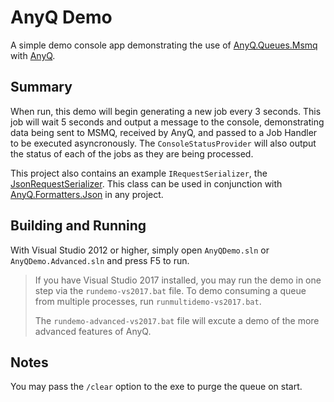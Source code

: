 # AnyQ Demo

A simple demo console app demonstrating the use of [AnyQ.Queues.Msmq](https://www.nuget.org/packages/AnyQ.Queues.Msmq/) with [AnyQ](https://www.nuget.org/packages/AnyQ/).

## Summary

When run, this demo will begin generating a new job every 3 seconds.  This job will wait 5 seconds and output a message to the console, demonstrating data being sent to MSMQ, received by AnyQ, and passed to a Job Handler to be executed asyncronously.  The `ConsoleStatusProvider` will also output the status of each of the jobs as they are being processed.

This project also contains an example `IRequestSerializer`, the [JsonRequestSerializer](AnyQDemo/JsonRequestSerializer.cs).  This class can be used in conjunction with [AnyQ.Formatters.Json](https://www.nuget.org/packages/AnyQ.Formatters.Json/) in any project.

## Building and Running

With Visual Studio 2012 or higher, simply open `AnyQDemo.sln` or `AnyQDemo.Advanced.sln` and press F5 to run.

> If you have Visual Studio 2017 installed, you may run the demo in one step via the `rundemo-vs2017.bat` file.
> To demo consuming a queue from multiple processes, run `runmultidemo-vs2017.bat`.
>
> The `rundemo-advanced-vs2017.bat` file will excute a demo of the more advanced features of AnyQ.

## Notes

You may pass the `/clear` option to the exe to purge the queue on start.
